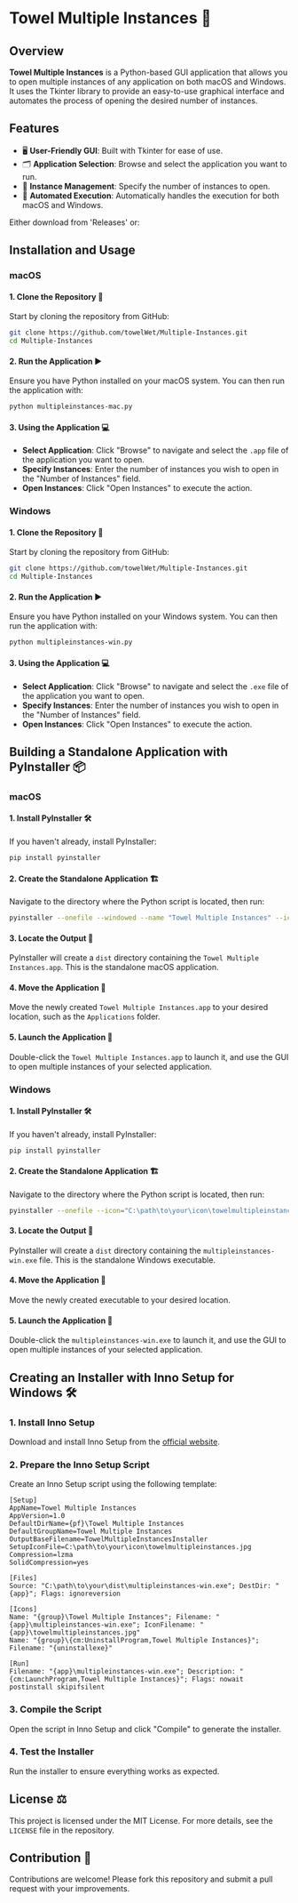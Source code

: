 # Towel Multiple Instances 🚀

## Overview

**Towel Multiple Instances** is a Python-based GUI application that allows you to open multiple instances of any application on both macOS and Windows. It uses the Tkinter library to provide an easy-to-use graphical interface and automates the process of opening the desired number of instances.

## Features

- 🖥️ **User-Friendly GUI**: Built with Tkinter for ease of use.
- 🗂️ **Application Selection**: Browse and select the application you want to run.
- 🔄 **Instance Management**: Specify the number of instances to open.
- 🤖 **Automated Execution**: Automatically handles the execution for both macOS and Windows.

Either download from 'Releases' or:

## Installation and Usage

### macOS

#### 1. Clone the Repository 🔗

Start by cloning the repository from GitHub:

```bash
git clone https://github.com/towelWet/Multiple-Instances.git
cd Multiple-Instances
```

#### 2. Run the Application ▶️

Ensure you have Python installed on your macOS system. You can then run the application with:

```bash
python multipleinstances-mac.py
```

#### 3. Using the Application 💻

- **Select Application**: Click "Browse" to navigate and select the `.app` file of the application you want to open.
- **Specify Instances**: Enter the number of instances you wish to open in the "Number of Instances" field.
- **Open Instances**: Click "Open Instances" to execute the action.

### Windows

#### 1. Clone the Repository 🔗

Start by cloning the repository from GitHub:

```bash
git clone https://github.com/towelWet/Multiple-Instances.git
cd Multiple-Instances
```

#### 2. Run the Application ▶️

Ensure you have Python installed on your Windows system. You can then run the application with:

```bash
python multipleinstances-win.py
```

#### 3. Using the Application 💻

- **Select Application**: Click "Browse" to navigate and select the `.exe` file of the application you want to open.
- **Specify Instances**: Enter the number of instances you wish to open in the "Number of Instances" field.
- **Open Instances**: Click "Open Instances" to execute the action.

## Building a Standalone Application with PyInstaller 📦

### macOS

#### 1. Install PyInstaller 🛠️

If you haven't already, install PyInstaller:

```bash
pip install pyinstaller
```

#### 2. Create the Standalone Application 🏗️

Navigate to the directory where the Python script is located, then run:

```bash
pyinstaller --onefile --windowed --name "Towel Multiple Instances" --icon "/path/to/your/icon/AppIcon.icns" multipleinstances-mac.py
```

#### 3. Locate the Output 📁

PyInstaller will create a `dist` directory containing the `Towel Multiple Instances.app`. This is the standalone macOS application.

#### 4. Move the Application 🚚

Move the newly created `Towel Multiple Instances.app` to your desired location, such as the `Applications` folder.

#### 5. Launch the Application 🚀

Double-click the `Towel Multiple Instances.app` to launch it, and use the GUI to open multiple instances of your selected application.

### Windows

#### 1. Install PyInstaller 🛠️

If you haven't already, install PyInstaller:

```bash
pip install pyinstaller
```

#### 2. Create the Standalone Application 🏗️

Navigate to the directory where the Python script is located, then run:

```bash
pyinstaller --onefile --icon="C:\path\to\your\icon\towelmultipleinstances.jpg" C:\path\to\your\script\multipleinstances-win.py
```

#### 3. Locate the Output 📁

PyInstaller will create a `dist` directory containing the `multipleinstances-win.exe` file. This is the standalone Windows executable.

#### 4. Move the Application 🚚

Move the newly created executable to your desired location.

#### 5. Launch the Application 🚀

Double-click the `multipleinstances-win.exe` to launch it, and use the GUI to open multiple instances of your selected application.

## Creating an Installer with Inno Setup for Windows 🛠️

### 1. Install Inno Setup

Download and install Inno Setup from the [official website](https://jrsoftware.org/isinfo.php).

### 2. Prepare the Inno Setup Script

Create an Inno Setup script using the following template:

```iss
[Setup]
AppName=Towel Multiple Instances
AppVersion=1.0
DefaultDirName={pf}\Towel Multiple Instances
DefaultGroupName=Towel Multiple Instances
OutputBaseFilename=TowelMultipleInstancesInstaller
SetupIconFile=C:\path\to\your\icon\towelmultipleinstances.jpg
Compression=lzma
SolidCompression=yes

[Files]
Source: "C:\path\to\your\dist\multipleinstances-win.exe"; DestDir: "{app}"; Flags: ignoreversion

[Icons]
Name: "{group}\Towel Multiple Instances"; Filename: "{app}\multipleinstances-win.exe"; IconFilename: "{app}\towelmultipleinstances.jpg"
Name: "{group}\{cm:UninstallProgram,Towel Multiple Instances}"; Filename: "{uninstallexe}"

[Run]
Filename: "{app}\multipleinstances-win.exe"; Description: "{cm:LaunchProgram,Towel Multiple Instances}"; Flags: nowait postinstall skipifsilent
```

### 3. Compile the Script

Open the script in Inno Setup and click "Compile" to generate the installer.

### 4. Test the Installer

Run the installer to ensure everything works as expected.

## License ⚖️

This project is licensed under the MIT License. For more details, see the `LICENSE` file in the repository.

## Contribution 🤝

Contributions are welcome! Please fork this repository and submit a pull request with your improvements.
